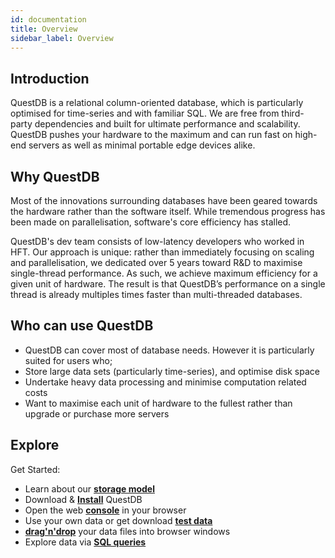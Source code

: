 ```yaml
---
id: documentation
title: Overview
sidebar_label: Overview
---
```


## Introduction
QuestDB is a relational column-oriented database, which is particularly optimised for time-series and with familiar SQL. We are free from third-party dependencies and built for ultimate performance and scalability. QuestDB pushes your hardware to the maximum and can run fast on high-end servers as well as minimal portable edge devices alike.

## Why QuestDB
Most of the innovations surrounding databases have been geared towards the hardware rather than the software itself. While tremendous progress has been made on parallelisation, software's core efficiency has stalled.

QuestDB's dev team consists of low-latency developers who worked in HFT. Our approach is unique: rather than immediately focusing on scaling and parallelisation, we dedicated over 5 years toward R&D to maximise single-thread performance. As such, we achieve maximum efficiency for a given unit of hardware. The result is that QuestDB’s performance on a single thread is already multiples times faster than multi-threaded databases.

## Who can use QuestDB
- QuestDB can cover most of database needs. However it is particularly suited for users who;
- Store large data sets (particularly time-series), and optimise disk space
- Undertake heavy data processing and minimise computation related costs
- Want to maximise each unit of hardware to the fullest rather than upgrade or purchase more servers

## Explore
 Get Started:
- Learn about our **[storage model](storagemodel.md)** 
- Download & **[Install](install.md)** QuestDB
- Open the web **[console](console.md)** in your browser
- Use your own data or get download **[test data](gettestdata.md)**
- **[drag'n'drop](console.md)** your data files into browser windows
- Explore data via **[SQL queries](console.md)**
















